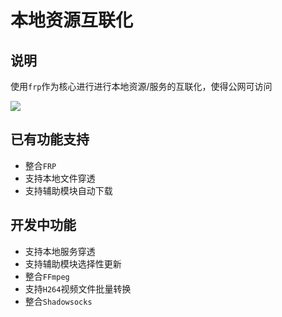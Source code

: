 # 本地资源互联化

## 说明

使用`frp`作为核心进行进行本地资源/服务的互联化，使得公网可访问

<img src="https://astercasc-web-admin-1256368017.cos.ap-shanghai.myqcloud.com/admin-web-article-img/github_yuno-app-video-tool_1.jpg">

## 已有功能支持

* 整合`FRP`
* 支持本地文件穿透
* 支持辅助模块自动下载

## 开发中功能

* 支持本地服务穿透
* 支持辅助模块选择性更新
* 整合`FFmpeg`
* 支持`H264`视频文件批量转换
* 整合`Shadowsocks`

